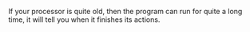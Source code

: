 If your processor is quite old, then the program can run for quite a long time, it will tell you when it finishes its actions.
